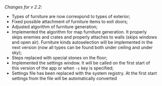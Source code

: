 _Changes for v 2.2_:
- Types of furniture are now correspond to types of exterior;
- Fixed possible attachment of furniture items to exit doors;
- Adjusted algorithm of furniture generation;
- Implemented the algorithm for map furniture generation. It properly skips enemies and crates and properly attaches to walls (skips windows and open air). Furniture kinds autoselection will be implemented in the next version (now all types can be found both under ceiling and under sky);
- Steps replaced with special stones on the floor;
- Implemented the settings window. It will be called on the first start of this version of the app or when `-s` key is specified;
- Settings file has been replaced with the system registry. At the first start settings from the file will be automatically converted
